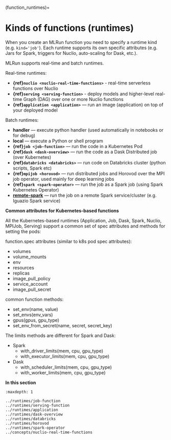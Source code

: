 (function_runtimes)=
# Kinds of functions (runtimes)

When you create an MLRun function you need to specify a runtime kind (e.g. `kind='job'`). Each runtime supports 
its own specific attributes (e.g. Jars for Spark, triggers for Nuclio, auto-scaling for Dask, etc.).

MLRun supports real-time and batch runtimes.

Real-time runtimes:
* **{ref}`nuclio <nuclio-real-time-functions>`** - real-time serverless functions over Nuclio
* **{ref}`serving <serving-function>`** - deploy models and higher-level real-time Graph (DAG) over one or more Nuclio functions
* **{ref}`application <application>`** &mdash; run an image (application) on top of your deployed model

Batch runtimes:
* **handler** &mdash; execute python handler (used automatically in notebooks or for debug)
* **local** &mdash; execute a Python or shell program 
* **{ref}`job <job-function>`** &mdash; run the code in a Kubernetes Pod
* **{ref}`dask <dask-overview>`** &mdash; run the code as a Dask Distributed job (over Kubernetes)
* **{ref}`databricks <databricks>`** &mdash; run code on Databricks cluster (python scripts, Spark etc)
* **{ref}`mpijob <horovod>`** &mdash; run distributed jobs and Horovod over the MPI job operator, used mainly for deep learning jobs 
* **{ref}`spark <spark-operator>`** &mdash; run the job as a Spark job (using Spark Kubernetes Operator)
* **[remote-spark](../feature-store/using-spark-engine.md#remote-spark-ingestion-example)** &mdash; run the job on a remote Spark service/cluster (e.g. Iguazio Spark service)

**Common attributes for Kubernetes-based functions** 

All the Kubernetes-based runtimes (Application, Job, Dask, Spark, Nuclio, MPIJob, Serving) support a common 
set of spec attributes and methods for setting the pods:

function.spec attributes (similar to k8s pod spec attributes):
* volumes
* volume_mounts
* env
* resources
* replicas
* image_pull_policy
* service_account
* image_pull_secret

common function methods:
* set_env(name, value)
* set_envs(env_vars)
* gpus(gpus, gpu_type)
* set_env_from_secret(name, secret, secret_key)

The limits methods are different for Spark and Dask:
- Spark
   - with_driver_limits(mem, cpu, gpu_type)
   - with_executor_limits(mem, cpu, gpu_type)
- Dask
   - with_scheduler_limits(mem, cpu, gpu_type)
   - with_worker_limits(mem, cpu, gpu_type)

**In this section**
```{toctree}
:maxdepth: 1

../runtimes/job-function
../runtimes/serving-function
../runtimes/application
../runtimes/dask-overview
../runtimes/databricks
../runtimes/horovod
../runtimes/spark-operator
../concepts/nuclio-real-time-functions
```
